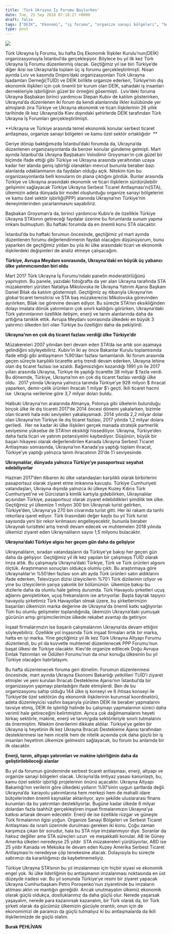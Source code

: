 ```yaml
---
title: 'Türk Ukrayna İş Forumu Başlarken'
date: Tue, 25 Sep 2018 07:18:27 +0000
draft: false
tags: ["DEİK", "Ekonomi", "iş forumu", "organize sanayi bölgeleri", "Serbest Ticaret Antlaşması", "Stepan Kubiv", "TUİD (Türk Ukrayna İşadamları Derneği)", "Ukrayna", "Ukrayna Dış İlişkileri", "Uluslarası İlişkiler"]
type: post
---
```


![](http://burakpehlivan.org/wp-content/uploads/2018/09/Ekran-Resmi-2018-09-25-10.15.23.png)

Türk Ukrayna İş Forumu, bu hafta Dış Ekonomik İlişkiler Kurulu’nun(DEİK) organizasyonuyla İstanbul’da gerçekleşiyor. Böylece bu yıl ilk kez Türk Ukrayna İş Forumu düzenlenmiş olacak. Geçtiğimiz yıl ise biri Türkiye’de diğer ikisi ise Ukrayna’da toplam üç iş forumu gerçekleştirilmişti. Nisan ayında Lviv ve kasımda Dnipro’daki organizasyonları Türk Ukrayna İşadamları Derneği(TUİD) ve DEİK birlikte organize ederken, Türkiye’nin dış ekonomik ilişkileri için çok önemli bir kurum olan DEİK, sahadaki iş insanları dernekleriyle işbirliğinin güzel bir örneğini gösermişti.  Lviv’deki foruma Ukrayna Başbakan birinci yardımcısı Stepan Kubiv de katılım gösterirken, Ukrayna’da düzenlenen iki forum da kendi alanlarında ilkler kulübünde yer almışlardı zira Türkiye ve Ukrayna ekonomik ve ticari ilişkilerinin 26 yıllık tarihinde ilk kez Ukrayna’da Kiev dışındaki şehirlerde DEİK tarafından Türk Ukrayna İş Forumları gerçekleştirilmişti.

**Ukrayna ve Türkiye arasında temel ekonomik konular serbest ticaret antlaşması, organize sanayi bölgeleri ve kamu özel sektör ortaklığıdır  **

Geriye dönüp baktığımızda İstanbul’daki forumda da, Ukrayna’da düzenlenen organizasyonlarda da benzer konular gündeme gelmişti. Mart ayında İstanbul’da Ukrayna Başbakanı Volodimir Groysman’ın çok güzel bir biçimde ifade ettiği gibi Türkiye ve Ukrayna arasında yeraltından uzaya kadar her alanda geniş işbirliği olanakları mevcut bununla beraber bazı alanlarda odaklanmanın da faydaları olduğu açık. Nitekim tüm bu organizasyonlarda belli konuların ön plana çıktığını gördük. Bunlar arasında Türkiye ve Ukrayna arasındaki ekonomik ve ticari ilişkilerin sürdürülebilir gelişimini sağlayacak Türkiye Ukrayna Serbest Ticaret Antlaşması’nı(STA), ülkemizin adeta dünyada bir model oluşturduğu organize sanayi bölgelerini ve kamu özel sektör işbirliği(PPP) alanında Ukrayna’nın Türkiye’nin deneyimlerinden yararlanmasını sayabiliriz.

Başbakan Groysman’a da, birinci yardımcısı Kubiv’e de özellikle Türkiye Ukrayna STA’sının getireceği faydalar üzerine bu forumlarda sunum yapma imkanı bulmuştum. Bu haftaki forumda da en önemli konu STA olacaktır.

İstanbul’da bu haftaki forumun öncesinde, geçtiğimiz yıl mart ayında düzenlenen forumu değerlendirmenin faydalı olacağını düşünüyorum, bunu yaparken de geçtiğimiz yıldan bu yıla iki ülke arasındaki ticari ve ekonomik ilişkilerdeki değişimleri de analiz etmeye çalışacağım.

**Türkiye, Avrupa Meydanı sonrasında, Ukrayna’daki en büyük üç yabancı ülke yatırımcısından biri oldu**

Mart 2017 Türk Ukrayna İş Forumu’ndaki panelin moderatörlüğünü yapmıştım. Bu panele, yazıdaki fotoğrafta da yer alan Ukrayna tarafında STA müzakereleri yürüten Nataliya Mikolovska ile Ukrayna Yatırım Ajansı Başkanı Daniel Bilak da katılım göstermişti. Geçtiğimiz ay itibarıyla Ukrayna’nın global ticaret temsilcisi ve STA baş müzakerecisi Mikolovska görevinden ayrılırken, Bilak ise görevine devam ediyor. Bu süreçte STA’nın eksikliğinden dolayı imalata dönük yatırımların çok sınırlı kaldığını görürken, Ukrayna’daki Türk yatırımlarının özellikle iletişim, enerji ve tarım alanlarında daha da arttığına tanıklık ettik. Avrupa Meydanı sonrasında ülkedeki en büyük 3 yatırımcı ülkeden biri olan Türkiye bu özelliğini daha da pekiştirdi.

**Ukrayna’nın en çok dış ticaret fazlası verdiği ülke Türkiye’dir**

Müzakereleri 2007 yılından beri devam eden STA’da ise artık son aşamaya gelindiğini söyleyebiliriz. Kubiv’in iki ay önce Bakanlar Kurulu toplantısında ifade ettiği gibi antlaşmanın %90’dan fazlası tamamlandı. İki forum arasında geçen süreçte karşılıklı ticarette artış trendi devam ederken, Ukrayna lehine olan dış ticaret fazlası ise azaldı. Bağımsızlığını kazandığı 1991 yılı ile 2017 yılları arasında Ukrayna, Türkiye ile yaptığı ticarette 38 milyar $ fazla verdi. Bu dönemde, Türkiye, Ukrayna’nın en çok dış ticaret fazlası verdiği ülke oldu.  2017 yılında Ukrayna yalnızca tarımda Türkiye’ye 928 milyon $ ihracat yaparken, demir-çelik ürünleri ihracatı 1 milyar $’ı geçti. İkili ticaret hacmi ise  Ukrayna verilerine göre 3,7 milyar doları buldu.

Halbuki Ukrayna’nın aralarında Almanya, Polonya gibi ülkelerin bulunduğu birçok ülke ile dış ticareti 2017’de 2014 öncesi dönemi yakalarken, bizimle olan ticareti hala eski seviyeleri yakalayamadı. 2014 yılında 2,2 milyar dolar olan Ukrayna’nın Türkiye ile dış ticaret fazlası, 2017 yılında 1,2 milyar dolara geriledi.  Her ne kadar iki ülke ilişkileri gerçek manada stratejik partnerlik seviyesine yükselse de STA’nın eksikliği hissediliyor. Ukrayna, Türkiye’den daha fazla ticari ve yatırım potansiyelini kaybediyor. Düşünün, büyük bir başarı hikayesi olarak değerlendirilen Kanada Ukrayna Serbest Ticaret Antlaşması sonrasında, Ukrayna’nın Kanada’ya yaptığı toplam ihracat, Türkiye’ye yaptığı yalnızca tarım ihracatının 20’de 1’i seviyesinde.

**Ukraynalılar, dünyada yalnızca Türkiye’ye pasaportsuz seyahat edebiliyorlar**

Haziran 2017’den itibaren iki ülke vatandaşları karşılıklı olarak birbirlerini pasaportsuz olarak ziyaret etme imkanına kavuştu. Türkiye Cumhuriyeti vatandaşları, Ukrayna dışında yalnızca iki ülkeye Kuzey Kıbrıs Türk Cumhuriyeti’ne ve Gürcistan’a kimlik kartıyla gidebilirken, Ukraynalılar açısından Türkiye, pasaportsuz olarak ziyaret edebildikleri şimdilik tek ülke. Geçtiğimiz yıl ülkemize 1 milyon 300 bin Ukraynalı turist gelirken, Türkiye’den, Ukrayna’ya 270 bin civarında turist gitti. Her iki rakam da tarihi rekorlara işaret ediyor. Türk lirasındaki değer kaybı bu yıl Türk turist sayısında yeni bir rekor kırılmasını engelleyecektir, bununla beraber Ukraynalı turistteki artış trendi devam edecek ve muhtemelen 2018 yılında ülkemizi ziyaret eden Ukraynalıların sayısı 1,5 milyonu bulacaktır.

**Ukrayna’daki Türkiye algısı her geçen gün daha da gelişiyor** 

Ukraynalıların, sıradan vatandaşların da Türkiye’ye bakışı her geçen gün daha da gelişiyor. Geçtiğimiz yıl ilk kez yapılan bir çalışmaya TUİD olarak imza attık. Bu çalışmayla Ukrayna’daki Türkiye, Türk ve Türk ürünleri algısını ölçtük. Araştırmanın sonuçları oldukça olumlu çıktı. Bu araştırmaya göre Ukraynalılar’ın %50’den fazlası son altı ayda Türk ürünleri satın aldıklarını ifade ederken, Televizyon dizisi izleyicilerin %70’i Türk dizilerinin izliyor ve yine bu izleyicilerin yarıya yakınlık bir bölümünün  ülkemize bakışı bu dizilerle daha da olumlu hale gelmiş durumda. Türk Havayolu şirketleri uçuş ağlarını genişletirken, uçuş frekanslarını ise artırıyorlar. Başta bayrak taşıyıcı havayolu şirketimiz Türk Havayolları olmak üzere, bu şirketlerimizin başarıları ülkemizin marka değerine de Ukrayna'da önemli katkı sağlıyorlar. Tüm bu olumlu gelişmeler toplandığında, ükemizin Ukrayna’daki yumuşak gücünün artışı girişimcilerimize ülkede rekabet avantajı da getiriyor.

İnşaat firmalarımızın ise başarılı çalışmalarının Ukrayna’da devam ettiğini söyleyebiliriz. Özellikle yol inşasında Türk inşaat firmaları artık bir marka, hatta en iyi marka. Yine geçtiğimiz yıl ilk kez Türk Ukrayna Altyapı Forumu düzenlendi, bu yıl da kuvvetle muhtemel düzenlenecek PPP Forumu’nun başat ülkesi de Türkiye olacaktır. Kiev’de organize edilecek Doğu Avrupa Emlak Yatırımları ve Ödülleri Forumu’nun da onur konuğu ülkesinin bu yıl Türkiye olacağını hatırlatayım.

Bu hafta düzenlenecek foruma geri dönelim. Forumun düzenlenmesi öncesinde, mart ayında Ukrayna Ekonomi Bakanlığı yetkilileri TUİD’i ziyaret etmişler ve yeni kurulan İhracatı Destekleme Ajansı’nın İstanbul’da bir organizasyon yapmayı planladığını ifade etmişlerdi. Ben de bu organizasyonu sahip olduğu 144 ülke iş konseyi ve 6 ihtisas konseyi ile Türkiye’de özel sektörün dış ekonomik ilişkilerinin kurumsal koordinatörü, adeta düzenleyicisi vasfını başarıyla yürüten DEİK ile beraber yapmalarını tavsiye etmiş, DEİK ile işbirliği halinde bu çalışmayı yapmalarının süreci daha verimli hale getireceğini belirtmiştim. Ayrıca çok dağılmamalarını heyeti birkaç sektörle, makine, enerji ve tarım/gıda sektörleriyle sınırlı tutmalarını da önermiştim. Nitekim önerilerimi dikkate aldılar. Türkiye’ye gelen bir Ukrayna iş heyetinin ilk kez Ukrayna İhracatı Destekleme Ajansı tarafından desteklenmesi ise hem nicelik hem de nitelik açısında çok daha güçlü bir iş insanları heyetinin ülkemize gelmesini sağlayacak, bu forum bu anlamda bir ilk olacaktır.

**Enerji, tarım, altyapı yatırımları ve makine işbirliğinin daha da geliştirilebileceği alanlar**

Bu yıl da forumun gündeminde serbest ticaret antlaşması, enerji, altyapı ve organize sanayi bölgeleri olacak. Ukrayna’da imtiyaz yasası kanunlaştı, bu, kamu özel sektör işbirliği projelerinin önünü açacaktır. Ukrayna Altyapı Bakanlığı’nın verilerin göre ülkedeki yolların %97’sinin uygun şartlarda değil. Ukrayna’da  karayolu yatırımlarına hem merkezi hem de mahalli idare bütçelerinden önemli kaynaklar aktarılıyor, aynı şekilde uluslararası finans kurumları da bu yatırımları destekliyorlar. Bugüne kadar ülkede 6 milyar dolardan fazla taahhüt gerçekleştiren inşaat firmalarımızın Ukrayna’ya katkısı artarak devam edecektir. Enerji de ise özellikle rüzgar ve güneşte Türk firmalarının ilgisi yoğun. Organize Sanayi Bölgeleri ve Serbest Ticaret Antlaşması da ısrarlı üzerinde durulması gereken iki konu. Çoğu zaman karşımıza çıkan bir sorudur, hala bu STA niye imzalanmıyor diye. Soranlar da haksız değiller ama STA süreçleri uzun  ve meşakkatli konular. AB ile Güney Amerika ülkeleri neredeyse 25 yıldır  STA müzakereleri yürütüyorlar, ABD ise 25 yıldır Kanada ve Meksika ile devam eden Kuzey Amerika Serbest Ticaret Antlaşması’nı neredeyse çöp tenekesine atacak. Dolayısıyla bu süreçte sabrımızı da kararlılığımızı da kaybetmemeliyiz.

Türkiye Ukrayna STA’sının bu yıl imzalanması için hiçbir siyasi ve ekonomik engel yok. İki ülke liderliğinin bu antlaşmanın imzalanması noktasında en üst düzeyde iradesi var. Bu yıl sonunda Türkiye’ye resmi bir ziyaret yapacak Ukrayna Cumhurbaşkanı Petro Poroşenko'nun ziyaretinde bu imzaların atılması aklın ve mantığın gereğidir. Ancak unutmayalım ülkemiz ekonomik olarak güçlü oldukça, dostluklarımız da daha güçlü olur. Nerede yaşarsak yaşayalım, nerede para kazanırsak kazanalım, bir Türk olarak da, bir Türk şirketi olarak da gücümüz ülkemizin gücüyle orantılı, onun için de ekonomimizi de paramızı da güçlü tutmalıyız ki bu antlaşmalarda da ikili ilişkilerimizde de güçlü olalım.

**Burak PEHLİVAN**